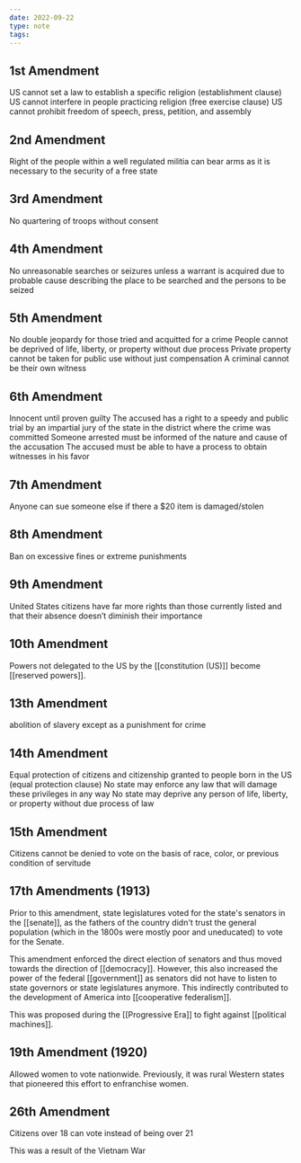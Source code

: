 ```yaml
---
date: 2022-09-22
type: note
tags:
---
```


## 1st Amendment
US cannot set a law to establish a specific religion (establishment clause)
US cannot interfere in people practicing religion (free exercise clause)
US cannot prohibit freedom of speech, press, petition, and assembly

## 2nd Amendment
Right of the people within a well regulated militia can bear arms as it is necessary to the security of a free state

## 3rd Amendment
No quartering of troops without consent

## 4th Amendment
No unreasonable searches or seizures unless a warrant is acquired due to probable cause describing the place to be searched and the persons to be seized

## 5th Amendment
No double jeopardy for those tried and acquitted for a crime
People cannot be deprived of life, liberty, or property without due process
Private property cannot be taken for public use without just compensation
A criminal cannot be their own witness

## 6th Amendment
Innocent until proven guilty
The accused has a right to a speedy and public trial by an impartial jury of the state in the district where the crime was committed
Someone arrested must be informed of the nature and cause of the accusation
The accused must be able to have a process to obtain witnesses in his favor

## 7th Amendment
Anyone can sue someone else if there a $20 item is damaged/stolen

## 8th Amendment
Ban on excessive fines or extreme punishments

## 9th Amendment
United States citizens have far more rights than those currently listed and that their absence doesn’t diminish their importance

## 10th Amendment
Powers not delegated to the US by the [[constitution (US)]] become [[reserved powers]].

## 13th Amendment
abolition of slavery except as a punishment for crime

## 14th Amendment
Equal protection of citizens and citizenship granted to people born in the US (equal protection clause)
No state may enforce any law that will damage these privileges in any way
No state may deprive any person of life, liberty, or property without due process of law

## 15th Amendment
Citizens cannot be denied to vote on the basis of race, color, or previous condition of servitude

## 17th Amendments (1913)
Prior to this amendment, state legislatures voted for the state's senators in the [[senate]], as the fathers of the country didn't trust the general population (which in the 1800s were mostly poor and uneducated) to vote for the Senate.

This amendment enforced the direct election of senators and thus moved towards the direction of [[democracy]]. However, this also increased the power of the federal [[government]] as senators did not have to listen to state governors or state legislatures anymore. This indirectly contributed to the development of America into [[cooperative federalism]].

This was proposed during the [[Progressive Era]] to fight against [[political machines]].

## 19th Amendment (1920)
Allowed women to vote nationwide. Previously, it was rural Western states that pioneered this effort to enfranchise women.

## 26th Amendment
Citizens over 18 can vote instead of being over 21

This was a result of the Vietnam War
